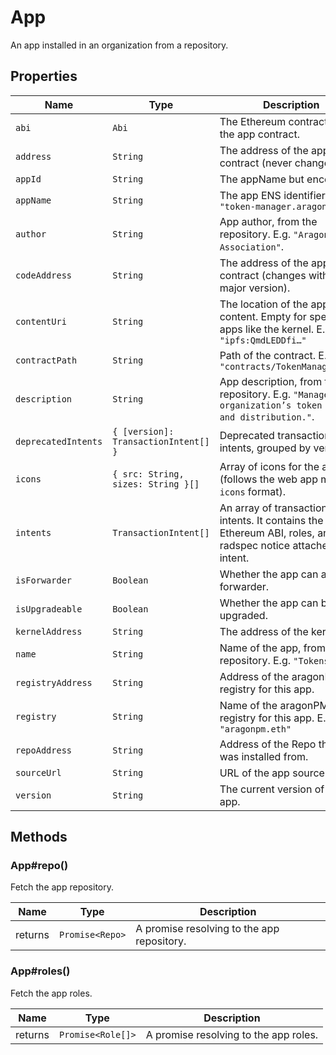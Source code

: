 # App

An app installed in an organization from a repository.

## Properties

| Name                | Type                                 | Description                                                                                                     |
| ------------------- | ------------------------------------ | --------------------------------------------------------------------------------------------------------------- |
| `abi`               | `Abi`                                | The Ethereum contract ABI of the app contract.                                                                  |
| `address`           | `String`                             | The address of the app proxy contract \(never changes\).                                                        |
| `appId`             | `String`                             | The appName but encoded.                                                                                        |
| `appName`           | `String`                             | The app ENS identifier. E.g. `"token-manager.aragonpm.eth"`                                                     |
| `author`            | `String`                             | App author, from the repository. E.g. `"Aragon Association"`.                                                   |
| `codeAddress`       | `String`                             | The address of the app contract \(changes with every major version\).                                           |
| `contentUri`        | `String`                             | The location of the app content. Empty for special apps like the kernel. E.g. `"ipfs:QmdLEDDfi…"`               |
| `contractPath`      | `String`                             | Path of the contract. E.g. `"contracts/TokenManager.sol"`                                                       |
| `description`       | `String`                             | App description, from the repository. E.g. `"Manage an organization’s token supply and distribution."`.         |
| `deprecatedIntents` | `{ [version]: TransactionIntent[] }` | Deprecated transaction intents, grouped by version.                                                             |
| `icons`             | `{ src: String, sizes: String }[]`   | Array of icons for the app \(follows the web app manifest `icons` format\).                                     |
| `intents`           | `TransactionIntent[]`                | An array of transaction intents. It contains the Ethereum ABI, roles, and radspec notice attached to an intent. |
| `isForwarder`       | `Boolean`                            | Whether the app can act as a forwarder.                                                                         |
| `isUpgradeable`     | `Boolean`                            | Whether the app can be upgraded.                                                                                |
| `kernelAddress`     | `String`                             | The address of the kernel.                                                                                      |
| `name`              | `String`                             | Name of the app, from the repository. E.g. `"Tokens"`.                                                          |
| `registryAddress`   | `String`                             | Address of the aragonPM registry for this app.                                                                  |
| `registry`          | `String`                             | Name of the aragonPM registry for this app. E.g. `"aragonpm.eth"`                                               |
| `repoAddress`       | `String`                             | Address of the Repo the app was installed from.                                                                 |
| `sourceUrl`         | `String`                             | URL of the app source code.                                                                                     |
| `version`           | `String`                             | The current version of the app.                                                                                 |

## Methods

### App\#repo\(\)

Fetch the app repository.

| Name    | Type            | Description                                |
| ------- | --------------- | ------------------------------------------ |
| returns | `Promise<Repo>` | A promise resolving to the app repository. |

### App\#roles\(\)

Fetch the app roles.

| Name    | Type              | Description                           |
| ------- | ----------------- | ------------------------------------- |
| returns | `Promise<Role[]>` | A promise resolving to the app roles. |

